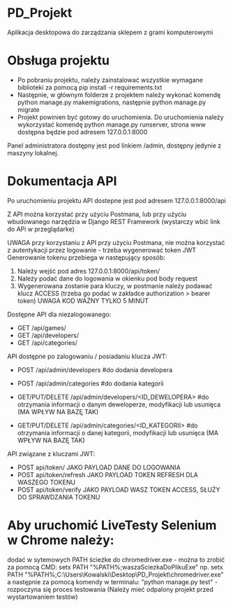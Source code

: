 # PD_Projekt
Aplikacja desktopowa do zarządzania sklepem z grami komputerowymi

# Obsługa projektu

- Po pobraniu projektu, należy zainstalować wszystkie wymagane biblioteki za pomocą pip install -r requirements.txt
- Następnie, w głównym folderze z projektem należy wykonać komendę python manage.py makemigrations, następnie python manage.py migrate
- Projekt powinien być gotowy do uruchomienia. Do uruchomienia należy wykorzystać komendę python manage.py runserver, strona www dostępna będzie pod adresem 127.0.0.1:8000

Panel administratora dostępny jest pod linkiem /admin, dostępny jedynie z maszyny lokalnej. 

# Dokumentacja API

Po uruchomieniu projektu API dostepne jest pod adresem 127.0.0.1:8000/api

Z API można korzystać przy użyciu Postmana, lub przy użyciu wbudowanego narzędzia w Django REST Framework (wystarczy wbić link do APi w przeglądarke)

UWAGA przy korzystaniu z API przy użyciu Postmana, nie można korzystać z autentykacji przez logowanie - trzeba wygenerować token JWT
Generowanie tokenu przebiega w następujący sposób:
1. Należy wejść pod adres 127.0.0.1:8000/api/token/
2. Należy podać dane do logowania w okienku pod body request
3. Wygenerowana zostanie para kluczy, w postmanie należy podawać klucz ACCESS (trzeba go podać w zakładce authorization > bearer token) UWAGA KOD WAŻNY TYLKO 5 MINUT

Dostępne API dla niezalogowanego:
- GET /api/games/
- GET /api/developers/
- GET /api/categories/

API dostępne po zalogowaniu / posiadaniu klucza JWT:
- POST /api/admin/developers #do dodania developera
- POST /api/admin/categories #do dodania kategorii

- GET/PUT/DELETE /api/admin/developers/<ID_DEWELOPERA> #do otrzymania informacji o danym deweloperze, modyfikacji lub usunięca (MA WPŁYW NA BAZĘ TAK)
- GET/PUT/DELETE /api/admin/categories/<ID_KATEGORII> #do otrzymania informacji o danej kategorii, modyfikacji lub usunięca (MA WPŁYW NA BAZĘ TAK)

API związane z kluczami JWT:
- POST api/token/ JAKO PAYLOAD DANE DO LOGOWANIA
- POST api/token/refresh JAKO PAYLOAD TOKEN REFRESH DLA WASZEGO TOKENU
- POST api/token/verify JAKO PAYLOAD WASZ TOKEN ACCESS, SŁUŻY DO SPRAWDZANIA TOKENU

# Aby uruchomić LiveTesty Selenium w Chrome należy:
dodać w sytemowych PATH ścieżke do chromedriver.exe - można to zrobić za pomocą CMD: setx PATH "%PATH%;waszaSciezkaDoPlikuExe"
np. setx PATH "%PATH%;C:\Users\Kowalski\Desktop\PD_Projekt\chromedriver.exe"
a następnie za pomocą komendy w terminalu: "python manage.py test" - rozpoczyna się proces testowania (Należy mieć odpalony projekt przed wystartowaniem testów)

